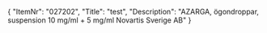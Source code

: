 {
  "ItemNr": "027202",
  "Title": "test",
  "Description": "AZARGA, ögondroppar, suspension 10 mg/ml + 5 mg/ml Novartis Sverige AB"
}